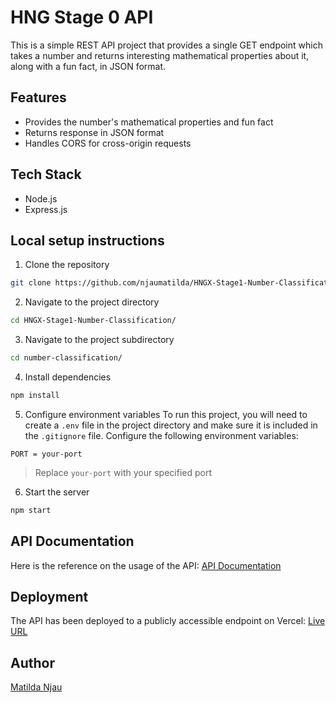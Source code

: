 # HNG Stage 0 API
This is a simple REST API project that provides a single GET endpoint which takes a number and returns interesting mathematical properties about it, along with a fun fact, in JSON format.

## Features 
+ Provides the number's mathematical properties and fun fact
+ Returns response in JSON format
+ Handles CORS for cross-origin requests

## Tech Stack
+ Node.js
+ Express.js 

## Local setup instructions
1. Clone the repository

```bash
git clone https://github.com/njaumatilda/HNGX-Stage1-Number-Classification/
```

2. Navigate to the project directory

```bash
cd HNGX-Stage1-Number-Classification/
```

3. Navigate to the project subdirectory

```bash
cd number-classification/
```

4. Install dependencies

```bash
npm install
```

5. Configure environment variables
To run this project, you will need to create a `.env` file in the project directory and make sure it is included in the `.gitignore` file. Configure the following environment variables:

```env
PORT = your-port
```

> Replace `your-port` with your specified port

6. Start the server

```bash
npm start
```

## API Documentation
Here is the reference on the usage of the API: 
[API Documentation](https://documenter.getpostman.com/view/38132076/2sAYX5K2mA)

## Deployment
The API has been deployed to a publicly accessible endpoint on Vercel:
[Live URL](https://hngx-stage1-number-classification-matilda-njaus-projects.vercel.app/api/classify-number)

## Author
[Matilda Njau](https://github.com/njaumatilda) 